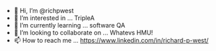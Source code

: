 - 👋 Hi, I’m @richpwest
- 👀 I’m interested in ... TripleA
- 🌱 I’m currently learning ... software QA 
- 💞️ I’m looking to collaborate on ... Whatevs HMU!
- 📫 How to reach me ... https://www.linkedin.com/in/richard-p-west/

<!--- Hello peeps! 
richpwest/richpwest is a ✨ special ✨ repository because its `README.md` (this file) appears on your GitHub profile.
You can click the Preview link to take a look at your changes.
--->
